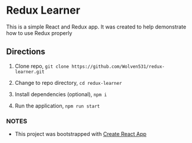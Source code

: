 # Redux Learner

This is a simple React and Redux app. It was created to help demonstrate how to use Redux properly

## Directions

1. Clone repo, `git clone https://github.com/Wolven531/redux-learner.git`

1. Change to repo directory, `cd redux-learner`

1. Install dependencies (optional), `npm i`

1. Run the application, `npm run start`

### NOTES

* This project was bootstrapped with [Create React App](https://github.com/facebookincubator/create-react-app)
